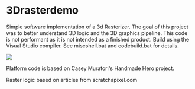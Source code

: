 # 3Drasterdemo

Simple software implementation of a 3d Rasterizer. The goal of this project was to better understand 3D logic and the 3D graphics pipeline. This code is not performant as it is not intended as a finished product. Build using the Visual Studio compiler. See miscshell.bat and codebuild.bat for details.

![](httpsgithub.comjasoncole3Drasterdemoblobmaster3d_raster_example.pngraw=true)

Platform code is based on Casey Muratori's Handmade Hero project.

Raster logic based on articles from scratchapixel.com
